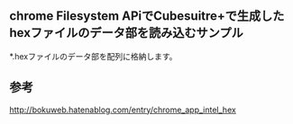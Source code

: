 ## chrome Filesystem APiでCubesuitre+で生成したhexファイルのデータ部を読み込むサンプル

*.hexファイルのデータ部を配列に格納します。

## 参考

http://bokuweb.hatenablog.com/entry/chrome_app_intel_hex
